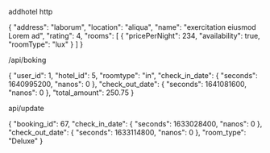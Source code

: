 addhotel
http

{
    "address": "laborum",
    "location": "aliqua",
    "name": "exercitation eiusmod Lorem ad",
    "rating": 4,
    "rooms": [
        {
            "pricePerNight": 234,
            "availability": true,
            "roomType": "lux"
        }
    ]
}

/api/boking

{
    "user_id": 1,
    "hotel_id": 5,
    "roomtype": "in",
    "check_in_date": {
        "seconds": 1640995200,
        "nanos": 0
    },
    "check_out_date": {
        "seconds": 1641081600,
        "nanos": 0
    },
    "total_amount": 250.75
}

api/update

{
    "booking_id": 67,
    "check_in_date": {
        "seconds": 1633028400,
        "nanos": 0
    },
    "check_out_date": {
        "seconds": 1633114800,
        "nanos": 0
    },
    "room_type": "Deluxe"
}

